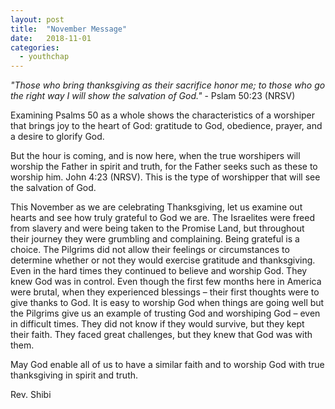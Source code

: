 ```yaml
---
layout: post
title:  "November Message"
date:   2018-11-01
categories: 
  - youthchap
---
```



_"Those who bring thanksgiving as their sacrifice honor me; to those who go the right way I will show the salvation of God."_ - Pslam 50:23 (NRSV)
 
Examining Psalms 50 as a whole shows the characteristics of a worshiper that brings joy to the heart of God: gratitude to God, obedience, prayer, and a desire to glorify God. 

But the hour is coming, and is now here, when the true worshipers will worship the Father in spirit and truth, for the Father seeks such as these to worship him.  John 4:23 (NRSV).  This is the type of worshipper that will see the salvation of God.  
            
This November as we are celebrating Thanksgiving, let us examine out hearts and see how truly grateful to God we are.  The Israelites were freed from slavery and were being taken to the Promise Land, but throughout their journey they were grumbling and complaining. Being grateful is a choice.  The Pilgrims did not allow their feelings or circumstances to determine whether or not they would exercise gratitude and thanksgiving. Even in the hard times they continued to believe and worship God.  They knew God was in control.  Even though the first few months here in America were brutal, when they experienced blessings – their first thoughts were to give thanks to God.  It is easy to worship God when things are going well but the Pilgrims give us an example of trusting God and worshiping God – even in difficult times.  They did not know if they would survive, but they kept their faith.  They faced great challenges, but they knew that God was with them.    

May God enable all of us to have a similar faith and to worship God with true thanksgiving in spirit and truth. 
            

 
Rev. Shibi
